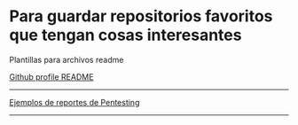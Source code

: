 # Para guardar repositorios favoritos que tengan cosas interesantes

Plantillas para archivos readme

[Github profile README](https://github.com/kautukkundan/Awesome-Profile-README-templates)

<hr>

[Ejemplos de reportes de Pentesting](https://github.com/juliocesarfort/public-pentesting-reports)
<hr>
